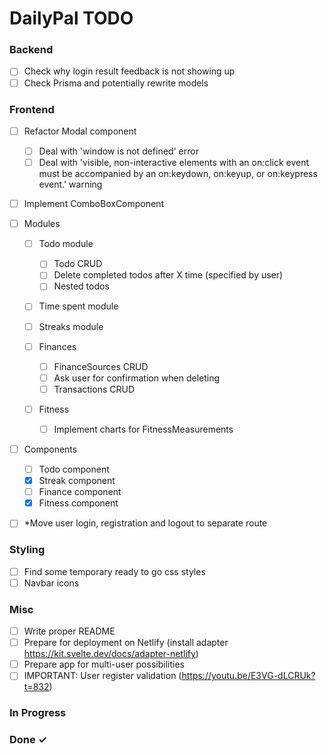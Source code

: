 # DailyPal TODO

### Backend

- [ ] Check why login result feedback is not showing up  
- [ ] Check Prisma and potentially rewrite models  

### Frontend
- [ ] Refactor Modal component
  - [ ] Deal with 'window is not defined' error
  - [ ] Deal with 'visible, non-interactive elements with an on:click event must be accompanied by an on:keydown, on:keyup, or on:keypress event.' warning  

- [ ] Implement ComboBoxComponent  

- [ ] Modules  

  - [ ] Todo module  
    - [ ] Todo CRUD  
    - [ ] Delete completed todos after X time (specified by user)  
    - [ ] Nested todos  

  - [ ] Time spent module  

  - [ ] Streaks module

  - [ ] Finances  
    - [ ] FinanceSources CRUD  
    - [ ] Ask user for confirmation when deleting  
    - [ ] Transactions CRUD  

  - [ ] Fitness  
    - [ ] Implement charts for FitnessMeasurements  

- [ ] Components  
  - [ ] Todo component  
  - [X] Streak component  
  - [ ] Finance component  
  - [X] Fitness component  

- [ ] *Move user login, registration and logout to separate route


### Styling

- [ ] Find some temporary ready to go css styles
- [ ] Navbar icons

### Misc

- [ ] Write proper README
- [ ] Prepare for deployment on Netlify (install adapter https://kit.svelte.dev/docs/adapter-netlify)
- [ ] Prepare app for multi-user possibilities
- [ ] IMPORTANT: User register validation (https://youtu.be/E3VG-dLCRUk?t=832)

### In Progress



### Done ✓
